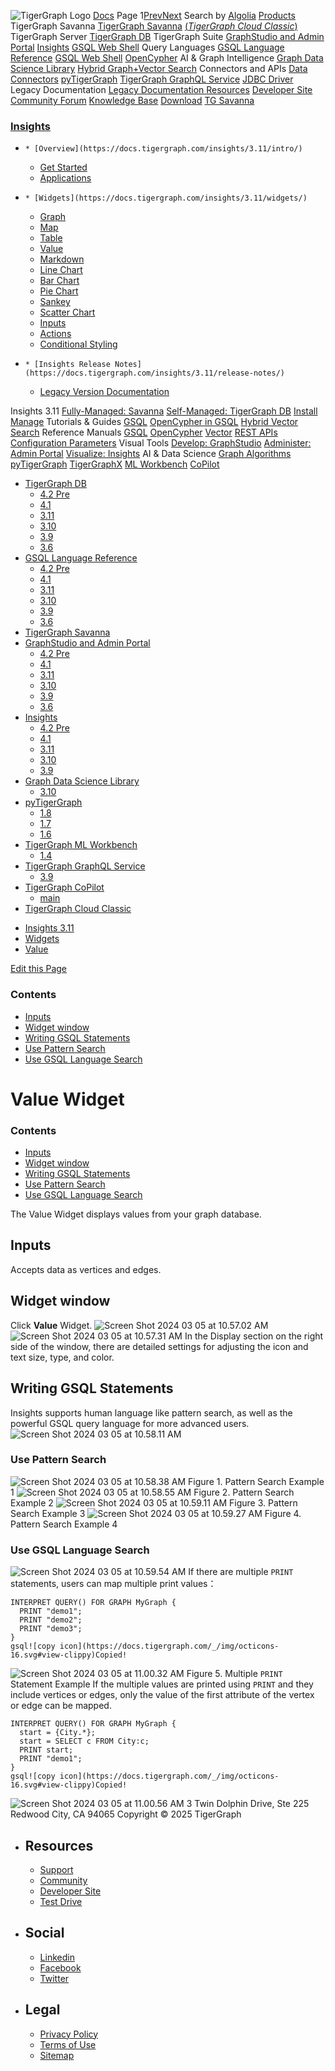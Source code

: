 ![TigerGraph Logo](https://www.tigergraph.com/wp-content/uploads/2020/05/TG_LOGO.svg) [Docs](https://docs.tigergraph.com/home)
Page 1[Prev](https://docs.tigergraph.com/insights/3.11/widgets/single-value)[Next](https://docs.tigergraph.com/insights/3.11/widgets/single-value)
Search by [Algolia](https://www.algolia.com/docsearch)
[Products](https://docs.tigergraph.com/insights/3.11/widgets/single-value)
TigerGraph Savanna
[TigerGraph Savanna](https://docs.tigergraph.com/savanna/main/overview/) [(_TigerGraph Cloud Classic_)](https://docs.tigergraph.com/cloud/main/start/overview)
TigerGraph Server
[TigerGraph DB](https://docs.tigergraph.com/tigergraph-server/4.2/intro/)
TigerGraph Suite
[GraphStudio and Admin Portal](https://docs.tigergraph.com/gui/4.2/intro/) [Insights](https://docs.tigergraph.com/insights/4.2/intro/) [GSQL Web Shell](https://docs.tigergraph.com/tigergraph-server/current/gsql-shell/web)
Query Languages
[GSQL Language Reference](https://docs.tigergraph.com/gsql-ref/4.2/intro/) [GSQL Web Shell](https://docs.tigergraph.com/tigergraph-server/current/gsql-shell/web) [OpenCypher](https://docs.tigergraph.com/gsql-ref/current/opencypher-in-gsql)
AI & Graph Intelligence
[Graph Data Science Library](https://docs.tigergraph.com/graph-ml/3.10/intro/) [Hybrid Graph+Vector Search](https://docs.tigergraph.com/gsql-ref/current/vector/)
Connectors and APIs
[Data Connectors](https://docs.tigergraph.com/tigergraph-server/current/data-loading) [pyTigerGraph](https://docs.tigergraph.com/pytigergraph/1.8/intro/) [TigerGraph GraphQL Service](https://docs.tigergraph.com/graphql/3.9/) [JDBC Driver](https://github.com/tigergraph/ecosys/tree/master/tools/etl/tg-jdbc-driver)
Legacy Documentation
[ Legacy Documentation ](https://docs-legacy.tigergraph.com)
[Resources](https://docs.tigergraph.com/insights/3.11/widgets/single-value)
[Developer Site](https://dev.tigergraph.com/) [Community Forum](https://community.tigergraph.com/) [Knowledge Base](https://tigergraph.freshdesk.com/support/solutions)
[Download](https://dl.tigergraph.com)
[ TG Savanna](https://savanna.tgcloud.io)
### [Insights](https://docs.tigergraph.com/insights/3.11/intro/)
  *     * [Overview](https://docs.tigergraph.com/insights/3.11/intro/)
    * [Get Started](https://docs.tigergraph.com/insights/3.11/intro/get-started)
    * [Applications](https://docs.tigergraph.com/insights/3.11/intro/applications)
  *     * [Widgets](https://docs.tigergraph.com/insights/3.11/widgets/)
      * [Graph](https://docs.tigergraph.com/insights/3.11/widgets/graph-widget)
      * [Map](https://docs.tigergraph.com/insights/3.11/widgets/map-widget)
      * [Table](https://docs.tigergraph.com/insights/3.11/widgets/table-widget)
      * [Value](https://docs.tigergraph.com/insights/3.11/widgets/single-value)
      * [Markdown](https://docs.tigergraph.com/insights/3.11/widgets/markdown-widget)
      * [Line Chart](https://docs.tigergraph.com/insights/3.11/widgets/line-chart)
      * [Bar Chart](https://docs.tigergraph.com/insights/3.11/widgets/bar-chart)
      * [Pie Chart](https://docs.tigergraph.com/insights/3.11/widgets/pie-chart)
      * [Sankey](https://docs.tigergraph.com/insights/3.11/widgets/sankey)
      * [Scatter Chart](https://docs.tigergraph.com/insights/3.11/widgets/scatter-plot-widget)
      * [Inputs](https://docs.tigergraph.com/insights/3.11/widgets/inputs)
    * [Actions](https://docs.tigergraph.com/insights/3.11/widgets/actions)
    * [Conditional Styling](https://docs.tigergraph.com/insights/3.11/widgets/conditional-styling)
  *     * [Insights Release Notes](https://docs.tigergraph.com/insights/3.11/release-notes/)
    * [Legacy Version Documentation](https://docs.tigergraph.com/insights/3.11/release-notes/legacy-tg-versions)


Insights 3.11
[Fully-Managed: Savanna](https://docs.tigergraph.com/savanna/main/overview/)
[Self-Managed: TigerGraph DB](https://docs.tigergraph.com/tigergraph-server/4.2/intro/)
[Install](https://docs.tigergraph.com/tigergraph-server/current/getting-started/) [Manage](https://docs.tigergraph.com/tigergraph-server/current/system-management/)
Tutorials & Guides
[GSQL](https://github.com/tigergraph/ecosys/blob/master/tutorials/GSQL.md) [OpenCypher in GSQL](https://github.com/tigergraph/ecosys/blob/master/tutorials/Cypher.md) [Hybrid Vector Search](https://github.com/tigergraph/ecosys/blob/master/tutorials/VectorSearch.md)
Reference Manuals
[GSQL](https://docs.tigergraph.com/gsql-ref/4.2/intro/) [OpenCypher](https://docs.tigergraph.com/gsql-ref/current/opencypher-in-gsql/) [Vector](https://docs.tigergraph.com/gsql-ref/current/vector/) [REST APIs](https://docs.tigergraph.com/tigergraph-server/current/api/) [Configuration Parameters](https://docs.tigergraph.com/tigergraph-server/current/reference/configuration-parameters)
Visual Tools
[Develop: GraphStudio](https://docs.tigergraph.com/gui/4.2/intro/) [Administer: Admin Portal](https://docs.tigergraph.com/gui/4.2/intro/) [Visualize: Insights](https://docs.tigergraph.com/insights/4.2/intro/)
AI & Data Science
[Graph Algorithms](https://docs.tigergraph.com/graph-ml/3.10/intro/) [pyTigerGraph](https://docs.tigergraph.com/pytigergraph/1.8/intro/) [TigerGraphX](https://github.com/tigergraph/ecosys/blob/master/tutorials/TigerGraphX.md) [ML Workbench](https://docs.tigergraph.com/ml-workbench/1.4/intro/) [CoPilot](https://docs.tigergraph.com/tg-copilot/intro/)
  * [TigerGraph DB](https://docs.tigergraph.com/tigergraph-server/4.2/intro/)
    * [4.2 Pre](https://docs.tigergraph.com/tigergraph-server/4.2/intro/)
    * [4.1](https://docs.tigergraph.com/tigergraph-server/4.1/intro/)
    * [3.11](https://docs.tigergraph.com/tigergraph-server/3.11/intro/)
    * [3.10](https://docs.tigergraph.com/tigergraph-server/3.10/intro/)
    * [3.9](https://docs.tigergraph.com/tigergraph-server/3.9/intro/)
    * [3.6](https://docs.tigergraph.com/tigergraph-server/3.6/intro/)
  * [GSQL Language Reference](https://docs.tigergraph.com/gsql-ref/4.2/intro/)
    * [4.2 Pre](https://docs.tigergraph.com/gsql-ref/4.2/intro/)
    * [4.1](https://docs.tigergraph.com/gsql-ref/4.1/intro/)
    * [3.11](https://docs.tigergraph.com/gsql-ref/3.11/intro/)
    * [3.10](https://docs.tigergraph.com/gsql-ref/3.10/intro/)
    * [3.9](https://docs.tigergraph.com/gsql-ref/3.9/intro/)
    * [3.6](https://docs.tigergraph.com/gsql-ref/3.6/intro/intro)
  * [TigerGraph Savanna](https://docs.tigergraph.com/savanna/main/overview/)
  * [GraphStudio and Admin Portal](https://docs.tigergraph.com/gui/4.2/intro/)
    * [4.2 Pre](https://docs.tigergraph.com/gui/4.2/intro/)
    * [4.1](https://docs.tigergraph.com/gui/4.1/intro/)
    * [3.11](https://docs.tigergraph.com/gui/3.11/intro/)
    * [3.10](https://docs.tigergraph.com/gui/3.10/intro/)
    * [3.9](https://docs.tigergraph.com/gui/3.9/intro/)
    * [3.6](https://docs.tigergraph.com/gui/3.6/graphstudio/overview)
  * [Insights](https://docs.tigergraph.com/insights/4.2/intro/)
    * [4.2 Pre](https://docs.tigergraph.com/insights/4.2/intro/)
    * [4.1](https://docs.tigergraph.com/insights/4.1/intro/)
    * [3.11](https://docs.tigergraph.com/insights/3.11/intro/)
    * [3.10](https://docs.tigergraph.com/insights/3.10/intro/)
    * [3.9](https://docs.tigergraph.com/insights/3.9/intro/)
  * [Graph Data Science Library](https://docs.tigergraph.com/graph-ml/3.10/intro/)
    * [3.10](https://docs.tigergraph.com/graph-ml/3.10/intro/)
  * [pyTigerGraph](https://docs.tigergraph.com/pytigergraph/1.8/intro/)
    * [1.8](https://docs.tigergraph.com/pytigergraph/1.8/intro/)
    * [1.7](https://docs.tigergraph.com/pytigergraph/1.7/intro/)
    * [1.6](https://docs.tigergraph.com/pytigergraph/1.6/intro/)
  * [TigerGraph ML Workbench](https://docs.tigergraph.com/ml-workbench/1.4/intro/)
    * [1.4](https://docs.tigergraph.com/ml-workbench/1.4/intro/)
  * [TigerGraph GraphQL Service](https://docs.tigergraph.com/graphql/3.9/)
    * [3.9](https://docs.tigergraph.com/graphql/3.9/)
  * [TigerGraph CoPilot](https://docs.tigergraph.com/tg-copilot/intro/)
    * [main](https://docs.tigergraph.com/tg-copilot/intro/)
  * [TigerGraph Cloud Classic](https://docs.tigergraph.com/cloud/main/start/overview)


[](https://docs.tigergraph.com/home/)
  * [Insights 3.11](https://docs.tigergraph.com/insights/3.11/intro/)
  * [Widgets](https://docs.tigergraph.com/insights/3.11/widgets/)
  * [Value](https://docs.tigergraph.com/insights/3.11/widgets/single-value)


[Edit this Page](https://github.com/tigergraph/insights-docs/edit/3.11/modules/widgets/pages/single-value.adoc)
### Contents
  * [Inputs](https://docs.tigergraph.com/insights/3.11/widgets/single-value#_inputs)
  * [Widget window](https://docs.tigergraph.com/insights/3.11/widgets/single-value#_widget_window)
  * [Writing GSQL Statements](https://docs.tigergraph.com/insights/3.11/widgets/single-value#_writing_gsql_statements)
  * [Use Pattern Search](https://docs.tigergraph.com/insights/3.11/widgets/single-value#_use_pattern_search)
  * [Use GSQL Language Search](https://docs.tigergraph.com/insights/3.11/widgets/single-value#_use_gsql_language_search)


# Value Widget
### Contents
  * [Inputs](https://docs.tigergraph.com/insights/3.11/widgets/single-value#_inputs)
  * [Widget window](https://docs.tigergraph.com/insights/3.11/widgets/single-value#_widget_window)
  * [Writing GSQL Statements](https://docs.tigergraph.com/insights/3.11/widgets/single-value#_writing_gsql_statements)
  * [Use Pattern Search](https://docs.tigergraph.com/insights/3.11/widgets/single-value#_use_pattern_search)
  * [Use GSQL Language Search](https://docs.tigergraph.com/insights/3.11/widgets/single-value#_use_gsql_language_search)


The Value Widget displays values from your graph database.
## [](https://docs.tigergraph.com/insights/3.11/widgets/single-value#_inputs)Inputs
Accepts data as vertices and edges.
## [](https://docs.tigergraph.com/insights/3.11/widgets/single-value#_widget_window)Widget window
Click **Value** Widget.
![Screen Shot 2024 03 05 at 10.57.02 AM](https://docs.tigergraph.com/insights/3.11/widgets/_images/Screen%20Shot%202024-03-05%20at%2010.57.02%20AM.png)
![Screen Shot 2024 03 05 at 10.57.31 AM](https://docs.tigergraph.com/insights/3.11/widgets/_images/Screen%20Shot%202024-03-05%20at%2010.57.31%20AM.png)
In the Display section on the right side of the window, there are detailed settings for adjusting the icon and text size, type, and color.
## [](https://docs.tigergraph.com/insights/3.11/widgets/single-value#_writing_gsql_statements)Writing GSQL Statements
Insights supports human language like pattern search, as well as the powerful GSQL query language for more advanced users.
![Screen Shot 2024 03 05 at 10.58.11 AM](https://docs.tigergraph.com/insights/3.11/widgets/_images/Screen%20Shot%202024-03-05%20at%2010.58.11%20AM.png)
### [](https://docs.tigergraph.com/insights/3.11/widgets/single-value#_use_pattern_search)Use Pattern Search
![Screen Shot 2024 03 05 at 10.58.38 AM](https://docs.tigergraph.com/insights/3.11/widgets/_images/Screen%20Shot%202024-03-05%20at%2010.58.38%20AM.png)
Figure 1. Pattern Search Example 1
![Screen Shot 2024 03 05 at 10.58.55 AM](https://docs.tigergraph.com/insights/3.11/widgets/_images/Screen%20Shot%202024-03-05%20at%2010.58.55%20AM.png)
Figure 2. Pattern Search Example 2
![Screen Shot 2024 03 05 at 10.59.11 AM](https://docs.tigergraph.com/insights/3.11/widgets/_images/Screen%20Shot%202024-03-05%20at%2010.59.11%20AM.png)
Figure 3. Pattern Search Example 3
![Screen Shot 2024 03 05 at 10.59.27 AM](https://docs.tigergraph.com/insights/3.11/widgets/_images/Screen%20Shot%202024-03-05%20at%2010.59.27%20AM.png)
Figure 4. Pattern Search Example 4
### [](https://docs.tigergraph.com/insights/3.11/widgets/single-value#_use_gsql_language_search)Use GSQL Language Search
![Screen Shot 2024 03 05 at 10.59.54 AM](https://docs.tigergraph.com/insights/3.11/widgets/_images/Screen%20Shot%202024-03-05%20at%2010.59.54%20AM.png)
If there are multiple `PRINT` statements, users can map multiple print values：
```
INTERPRET QUERY() FOR GRAPH MyGraph {
  PRINT "demo1";
  PRINT "demo2";
  PRINT "demo3";
}
gsql![copy icon](https://docs.tigergraph.com/_/img/octicons-16.svg#view-clippy)Copied!

```

![Screen Shot 2024 03 05 at 11.00.32 AM](https://docs.tigergraph.com/insights/3.11/widgets/_images/Screen%20Shot%202024-03-05%20at%2011.00.32%20AM.png)
Figure 5. Multiple `PRINT` Statement Example
If the multiple values are printed using `PRINT` and they include vertices or edges, only the value of the first attribute of the vertex or edge can be mapped.
```
INTERPRET QUERY() FOR GRAPH MyGraph {
  start = {City.*};
  start = SELECT c FROM City:c;
  PRINT start;
  PRINT "demo1";
}
gsql![copy icon](https://docs.tigergraph.com/_/img/octicons-16.svg#view-clippy)Copied!

```

![Screen Shot 2024 03 05 at 11.00.56 AM](https://docs.tigergraph.com/insights/3.11/widgets/_images/Screen%20Shot%202024-03-05%20at%2011.00.56%20AM.png)
3 Twin Dolphin Drive, Ste 225 Redwood City, CA 94065 
Copyright © 2025 TigerGraph
  * ## Resources
    * [Support](https://www.tigergraph.com/support/)
    * [Community](https://community.tigergraph.com/)
    * [Developer Site](https://dev.tigergraph.com/)
    * [Test Drive](https://testdrive.tigergraph.com/)
  * ## Social
    * [Linkedin](https://www.linkedin.com/company/tigergraph/)
    * [Facebook](https://www.facebook.com/TigerGraphDB/)
    * [Twitter](https://twitter.com/tigergraphdb)
  * ## Legal
    * [Privacy Policy](https://www.tigergraph.com/privacy-policy/)
    * [Terms of Use](https://www.tigergraph.com/terms/)
    * [Sitemap](https://docs.tigergraph.com/sitemap.xml)


